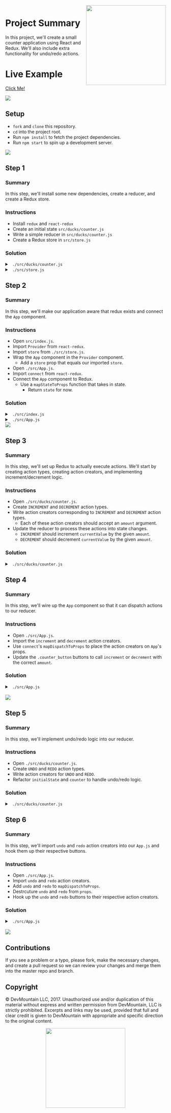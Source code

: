 <img src="https://devmounta.in/img/logowhiteblue.png" width="250" align="right">

# Project Summary

In this project, we'll create a small counter application using React and Redux. We'll also include extra functionality for undo/redo actions.

# Live Example

<a href="https://devmountain.github.io/react-5-mini/">Click Me!</a>

<img src="https://github.com/DevMountain/react-5-mini/blob/solution/readme-assets/5.png" />

## Setup

* `fork` and `clone` this repository. 
* `cd` into the project root.
* Run `npm install` to fetch the project dependencies.
* Run `npm start` to spin up a development server.

<img src="https://github.com/DevMountain/react-5-mini/blob/solution/readme-assets/1.png" />

## Step 1

### Summary

In this step, we'll install some new dependencies, create a reducer, and create a Redux store.

### Instructions

* Install `redux` and `react-redux`
* Create an initial state `src/ducks/counter.js`
* Write a simple reducer in `src/ducks/counter.js`
* Create a Redux store in `src/store.js`

### Solution

<details>

<summary> <code> ./src/ducks/counter.js </code> </summary>

```js
const initialState = { currentValue: 0 };

export default function counter( state = initialState, action ) {
	return state;
}
```

</details>

<details>

<summary> <code> ./src/store.js </code> </summary>

```js
import { createStore } from "redux";

import counter from "./ducks/counter";

export default createStore( counter );
```

</details>

## Step 2

### Summary

In this step, we'll make our application aware that redux exists and connect the `App` component.

### Instructions

* Open `src/index.js`.
* Import `Provider` from `react-redux`.
* Import `store` from `./src/store.js`.
* Wrap the `App` component in the `Provider` component.
  * Add a `store` prop that equals our imported `store`.
* Open `./src/App.js`.
* Import `connect` from `react-redux`.
* Connect the `App` component to Redux.
  * Use a `mapStateToProps` function that takes in state.
    * Return `state` for now.

### Solution

<details>

<summary> <code> ./src/index.js </code> </summary>

```js
import React from "react";
import ReactDOM from "react-dom";
import { Provider } from "react-redux";

import "./index.css";

import store from "./store";
import App from "./App";

ReactDOM.render(
  <Provider store={ store }>
    <App />
  </Provider>
  , document.getElementById( 'root' )
);
```

</details>

<details>

<summary> <code> ./src/App.js </code> </summary>

```js
import React, { Component } from "react";
import { connect } from "react-redux";

import "./App.css";

class App extends Component {
  render() {
    return (
      /* lots of jsx */
    );
  }
}

function mapStateToProps( state ) {
  return state;
}

export default connect( mapStateToProps )( App );
```

</details>

<img src="https://github.com/DevMountain/react-5-mini/blob/solution/readme-assets/2.png" />

## Step 3

### Summary

In this step, we'll set up Redux to actually execute actions. We'll start by creating action types, creating action creators, and implementing increment/decrement logic.

### Instructions

* Open `./src/ducks/counter.js`.
* Create `INCREMENT` and `DECREMENT` action types.
* Write action creators corresponding to `INCREMENT` and `DECREMENT` action types.
  * Each of these action creators should accept an `amount` argument.
* Update the reducer to process these actions into state changes.
  * `INCREMENT` should increment `currentValue` by the given `amount`.
  * `DECREMENT` should decrement `currentValue` by the given `amount`.

### Solution

<details>

<summary> <code> ./src/ducks/counter.js </code> </summary>

```js
const initialState = { currentValue: 0 };

const INCREMENT = "INCREMENT";
const DECREMENT = "DECREMENT";

export default function counter( state = initialState, action ) {
  switch ( action.type ) {
    case INCREMENT:
      return { currentValue: state.currentValue + action.amount };
    case DECREMENT:
      return { currentValue: state.currentValue - action.amount };
    default:
      return state;
  }
}

export function increment( amount ) {
  return { amount, type: INCREMENT };
}

export function decrement( amount ) {
  return { amount, type: DECREMENT };
}
```

</details>

## Step 4

### Summary

In this step, we'll wire up the `App` component so that it can dispatch actions to our reducer.

### Instructions

* Open `./src/App.js`.
* Import the `increment` and `decrement` action creators.
* Use `connect`'s `mapDispatchToProps` to place the action creators on `App`'s props.
* Update the `.counter_button` buttons to call `increment` or `decrement` with the correct `amount`.

### Solution

<details>

<summary> <code> ./src/App.js </code> </summary>

```js
import React, { Component } from "react";
import { connect } from "react-redux";

import "./App.css";

import { decrement, increment } from "./ducks/counter";

class App extends Component {
  render() {
    const { currentValue, decrement, increment } = this.props;

    return (
      <div className="app">
        <section className="counter">
          <h1 className="counter__current-value">{ currentValue }</h1>
          <div className="counter__button-wrapper">
            <button
              className="counter__button"
              onClick={ () => increment( 1 ) }
            >
              +1
            </button>
            <button
              className="counter__button"
              onClick={ () => increment( 5 ) }
            >
              +5
            </button>
            <button
              className="counter__button"
              onClick={ () => decrement( 1 ) }
            >
              -1
            </button>
            <button
              className="counter__button"
              onClick={ () => decrement( 5 ) }
            >
              -5
            </button>
            <br />
            <button
              className="counter__button"
              disabled={ true }
              onClick={ () => null }
            >
              Undo
            </button>
            <button
              className="counter__button"
              disabled={ true }
              onClick={ () => null }
            >
              Redo
            </button>
          </div>
        </section>
        <section className="state">
          <pre>
            { JSON.stringify( this.props, null, 2 ) }
          </pre>
        </section>
      </div>
    );
  }
}

function mapStateToProps( state ) {
  return state;
}

export default connect( mapStateToProps, { decrement, increment } )( App );
```

</details>

<br />

<img src="https://github.com/DevMountain/react-5-mini/blob/solution/readme-assets/3g.gif" />

## Step 5

### Summary

In this step, we'll implement undo/redo logic into our reducer.

### Instructions

* Open `./src/ducks/counter.js`.
* Create `UNDO` and `REDO` action types.
* Write action creators for `UNDO` and `REDO`.
* Refactor `initialState` and `counter` to handle undo/redo logic.

### Solution

<details>

<summary> <code> ./src/ducks/counter.js </code> </summary>

```js
const initialState = {
  currentValue: 0,
  futureValues: [],
  previousValues: []
};

const INCREMENT = "INCREMENT";
const DECREMENT = "DECREMENT";
const UNDO = "UNDO";
const REDO = "REDO";

export default function counter( state = initialState, action ) {
  switch ( action.type ) {
    case INCREMENT:
      return {
        currentValue: state.currentValue + action.amount, 
        futureValues: [],
        previousValues: [ state.currentValue, ...state.previousValues ]
      };
    case DECREMENT:
      return {
        currentValue: state.currentValue - action.amount,
        futureValues: [],
        previousValues: [ state.currentValue, ...state.previousValues ]
      };
    case UNDO:
      return {
        currentValue: state.previousValues[ 0 ],
        futureValues: [ state.currentValue, ...state.futureValues ],
        previousValues: state.previousValues.slice( 1, state.previousValues.length )
      };
    case REDO:
      return {
        currentValue: state.futureValues[ 0 ],
        futureValues: state.futureValues.slice( 1, state.futureValues.length ),
        previousValues: [ state.currentValue, ...state.previousValues ]
      };
    default:
      return state;
  }
}

export function increment( amount ) {
  return { amount, type: INCREMENT };
}

export function decrement( amount ) {
  return { amount, type: DECREMENT };
}

export function undo() {
  return { type: UNDO };
}

export function redo() {
  return { type: REDO };
}
```

</details>

## Step 6

### Summary 

In this step, we'll import `undo` and `redo` action creators into our `App.js` and hook them up their respective buttons.

### Instructions

* Open `./src/App.js`.
* Import `undo` and `redo` action creators.
* Add `undo` and `redo` to `mapDispatchToProps`.
* Destrcuture `undo` and `redo` from `props`.
* Hook up the `undo` and `redo` buttons to their respective action creators.

### Solution

<details>

<summary> <code> ./src/App.js </code> </summary>

```js
import React, { Component } from "react";
import { connect } from "react-redux";

import { decrement, increment, redo, undo } from "./ducks/counter";

import "./App.css";

class App extends Component {
  render() {
    const { 
      currentValue, decrement, futureValues,
      increment, previousValues, redo, undo
    } = this.props;
    
    return (
      <div className="app">
        <section className="counter">
          <h1 className="counter__current-value">{ currentValue }</h1>
          <div className="counter__button-wrapper">
            <button
              className="counter__button"
              onClick={ () => increment( 1 ) }
            >
              +1
            </button>
            <button
              className="counter__button"
              onClick={ () => increment( 5 ) }
            >
              +5
            </button>
            <button
              className="counter__button"
              onClick={ () => decrement( 1 ) }
            >
              -1
            </button>
            <button
              className="counter__button"
              onClick={ () => decrement( 5 ) }
            >
              -5
            </button>
            <br />
            <button
              className="counter__button"
              disabled={ previousValues.length === 0 }
              onClick={ undo }
            >
              Undo
            </button>
            <button
              className="counter__button"
              disabled={ futureValues.length === 0 }
              onClick={ redo }
            >
              Redo
            </button>
          </div>
        </section>
        <section className="state">
          <pre>
            { JSON.stringify( this.props, null, 2 ) }
          </pre>
        </section>
      </div>
    );
  }
}

function mapStateToProps( state ) {
  return state;
}

export default connect( mapStateToProps, { decrement, increment, redo, undo } )( App );
```

</details>

<br />

<img src="https://github.com/DevMountain/react-5-mini/blob/solution/readme-assets/4g.gif" />

## Contributions

If you see a problem or a typo, please fork, make the necessary changes, and create a pull request so we can review your changes and merge them into the master repo and branch.

## Copyright

© DevMountain LLC, 2017. Unauthorized use and/or duplication of this material without express and written permission from DevMountain, LLC is strictly prohibited. Excerpts and links may be used, provided that full and clear credit is given to DevMountain with appropriate and specific direction to the original content.

<p align="center">
<img src="https://devmounta.in/img/logowhiteblue.png" width="250">
</p>

